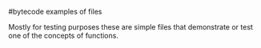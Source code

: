 #bytecode examples of files 

Mostly for testing purposes these are simple files that demonstrate or test
one of the concepts of functions.
